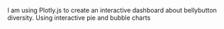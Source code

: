 I am using Plotly.js to create an interactive dashboard about bellybutton diversity.
Using interactive pie and bubble charts
